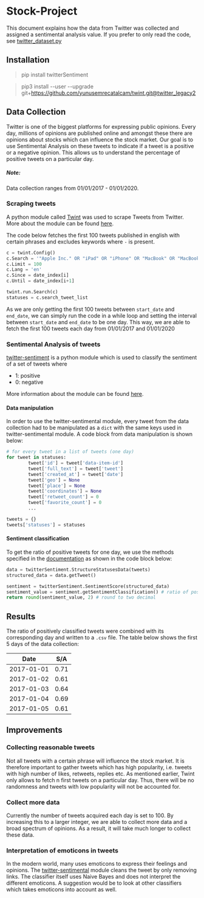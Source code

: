 # Stock-Project
This document explains how the data from Twitter was collected and assigned a sentimental analysis value. If you prefer to only read the code, see [twitter_dataset.py](https://github.com/Shank4r/Stock-Project/blob/main/twitter_dataset.py)

## Installation
> pip install twitterSentiment

> pip3 install --user --upgrade git+https://github.com/yunusemrecatalcam/twint.git@twitter_legacy2

## Data Collection
Twitter is one of the biggest platforms for expressing public opinions. Every day, millions of opinions are published online and amongst these there are opinions about stocks which can influence the stock market. Our goal is to use Sentimental Analysis on these tweets to indicate if a tweet is a positive or a negative opinion. This allows us to understand the percentage of positive tweets on a particular day.

##### Note:
Data collection ranges from 01/01/2017 - 01/01/2020.

### Scraping tweets
A python module called [Twint](https://github.com/twintproject/twint) was used to scrape Tweets from Twitter. More about the module can be found [here](https://github.com/twintproject/twint). 

The code below fetches the first 100 tweets published in english with certain phrases and excludes keywords where ```-``` is present.

```python
c = twint.Config()
c.Search = '"Apple Inc." OR "iPad" OR "iPhone" OR "MacBook" OR "MacBook Pro" OR "MacBook Air" OR "iMac" OR "iOS" OR "ipados" OR "macos" OR "Apple-designed processors" -eat -fruit -giveaway -ebay -amazon'
c.Limit = 100
c.Lang = 'en'
c.Since = date_index[i]
c.Until = date_index[i+1]

twint.run.Search(c)
statuses = c.search_tweet_list
```
As we are only getting the first 100 tweets between ```start_date``` and ```end_date```, we can simply run the code in a while loop and setting the interval between ```start_date``` and ```end_date``` to be one day. This way, we are able to fetch the first 100 tweets each day from 01/01/2017 and 01/01/2020

### Sentimental Analysis of tweets
[twitter-sentiment](https://github.com/TeddyCr/twitter-sentiment) is a python module which is used to classify the sentiment of a set of tweets where
* 1: positive
* 0: negative

More information about the module can be found [here](https://github.com/TeddyCr/twitter-sentiment).

#### Data manipulation
In order to use the twitter-sentimental module, every tweet from the data collection had to be manipulated as a ```dict``` with the same keys used in twitter-sentimental module. A code block from data manipulation is shown below:

```python
# for every tweet in a list of tweets (one day)
for tweet in statuses:
        tweet['id'] = tweet['data-item-id']
        tweet['full_text'] = tweet['tweet']
        tweet['created_at'] = tweet['date']
        tweet['geo'] = None
        tweet['place'] = None
        tweet['coordinates'] = None
        tweet['retweet_count'] = 0
        tweet['favorite_count'] = 0
        ...

tweets = {}
tweets['statuses'] = statuses
```

#### Sentiment classification
To get the ratio of positive tweets for one day, we use the methods specified in the [documentation](https://github.com/TeddyCr/twitter-sentiment/blob/master/doc/gettingstarted.rst) as shown in the code block below:

```python
data = twitterSentiment.StructureStatusesData(tweets)
structured_data = data.getTweet()

sentiment = twitterSentiment.SentimentScore(structured_data)
sentiment_value = sentiment.getSentimentClassification() # ratio of positively classified tweets 
return round(sentiment_value, 2) # round to two decimal
```

## Results

The ratio of positively classified tweets were combined with its corresponding day and written to a ```.csv``` file. The table below shows the first 5 days of the data collection:

Date | S/A
-----|-----
2017-01-01 | 0.71
2017-01-02 | 0.61
2017-01-03 | 0.64
2017-01-04 | 0.69
2017-01-05 | 0.61

## Improvements

### Collecting reasonable tweets
Not all tweets with a certain phrase will influence the stock market. It is therefore important to gather tweets which has high popularity, i.e. tweets with high number of likes, retweets, replies etc. As mentioned earlier, Twint only allows to fetch n first tweets on a particular day. Thus, there will be no randomness and tweets with low popularity will not be accounted for.

### Collect more data
Currently the number of tweets acquired each day is set to 100. By increasing this to a larger integer, we are able to collect more data and a broad spectrum of opinions. As a result, it will take much longer to collect these data.

### Interpretation of emoticons in tweets
In the modern world, many uses emoticons to express their feelings and opinions. The [twitter-sentimental](https://github.com/TeddyCr/twitter-sentiment/blob/master/twitterSentiment/twitterSentiment.py) module cleans the tweet by only removing links. The classifier itself uses Naive Bayes and does not interpret the different emoticons. A suggestion would be to look at other classifiers which takes emoticons into account as well.
